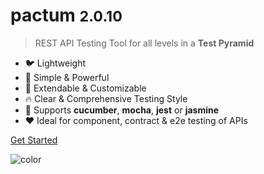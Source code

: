 # **pactum** <small>2.0.10</small>

> REST API Testing Tool for all levels in a **Test Pyramid**

- 🐦 Lightweight
- 🚀 Simple & Powerful
- 🔧 Extendable & Customizable
- 🔥 Clear & Comprehensive Testing Style
- 💎 Supports **cucumber**, **mocha**, **jest** or **jasmine**
- ❤️ Ideal for component, contract & e2e testing of APIs

[Get Started](#pactum)

![color](#f0f0f0)
